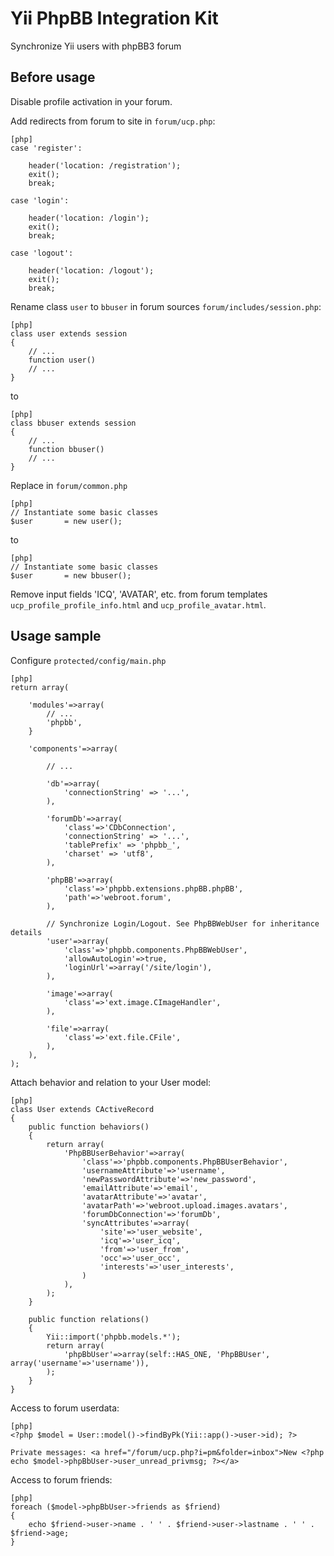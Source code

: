 Yii PhpBB Integration Kit
=========================

Synchronize Yii users with phpBB3 forum

Before usage
------

Disable profile activation in your forum. 

Add redirects from forum to site in `forum/ucp.php`:

~~~
[php]
case 'register':

    header('location: /registration');
    exit();
	break;
    
case 'login':

    header('location: /login');
    exit();
	break;

case 'logout':

    header('location: /logout');
    exit();
	break;
~~~

Rename class `user` to `bbuser` in forum sources `forum/includes/session.php`:

~~~
[php]
class user extends session
{
    // ...    
    function user()    
    // ...
}
~~~

to

~~~
[php]
class bbuser extends session
{
    // ...    
    function bbuser()    
    // ...
}
~~~

Replace in `forum/common.php`

~~~
[php]
// Instantiate some basic classes
$user		= new user();
~~~

to

~~~
[php]
// Instantiate some basic classes
$user		= new bbuser();
~~~

Remove input fields 'ICQ', 'AVATAR', etc. from forum templates `ucp_profile_profile_info.html` and `ucp_profile_avatar.html`. 

Usage sample
------

Configure `protected/config/main.php`

~~~
[php]
return array(

    'modules'=>array(
        // ...
        'phpbb',
    }

    'components'=>array(
    
        // ...

        'db'=>array(
            'connectionString' => '...',
        ),

        'forumDb'=>array(
            'class'=>'CDbConnection',
            'connectionString' => '...',
            'tablePrefix' => 'phpbb_',
            'charset' => 'utf8',
        ),

        'phpBB'=>array(
            'class'=>'phpbb.extensions.phpBB.phpBB',
            'path'=>'webroot.forum',
        ),        
        
        // Synchronize Login/Logout. See PhpBBWebUser for inheritance details
        'user'=>array(
            'class'=>'phpbb.components.PhpBBWebUser',
            'allowAutoLogin'=>true,
            'loginUrl'=>array('/site/login'),
        ),

        'image'=>array(
            'class'=>'ext.image.CImageHandler',
        ),

        'file'=>array(
            'class'=>'ext.file.CFile',
        ),
    ),
);
~~~

Attach behavior and relation to your User model:

~~~
[php]
class User extends CActiveRecord
{
    public function behaviors()
    {
        return array(
            'PhpBBUserBehavior'=>array(
                'class'=>'phpbb.components.PhpBBUserBehavior',
                'usernameAttribute'=>'username',
                'newPasswordAttribute'=>'new_password',
                'emailAttribute'=>'email',
                'avatarAttribute'=>'avatar',
                'avatarPath'=>'webroot.upload.images.avatars',
                'forumDbConnection'=>'forumDb',
                'syncAttributes'=>array(
                    'site'=>'user_website',
                    'icq'=>'user_icq',
                    'from'=>'user_from',
                    'occ'=>'user_occ',
                    'interests'=>'user_interests',
                )
            ),
        );
    }
    
    public function relations()
    {    
        Yii::import('phpbb.models.*');
        return array(
            'phpBbUser'=>array(self::HAS_ONE, 'PhpBBUser', array('username'=>'username')),
        );
    }
}
~~~

Access to forum userdata:

~~~
[php]
<?php $model = User::model()->findByPk(Yii::app()->user->id); ?>

Private messages: <a href="/forum/ucp.php?i=pm&folder=inbox">New <?php echo $model->phpBbUser->user_unread_privmsg; ?></a>
~~~

Access to forum friends:

~~~
[php]
foreach ($model->phpBbUser->friends as $friend)
{
    echo $friend->user->name . ' ' . $friend->user->lastname . ' ' . $friend->age;
}
~~~